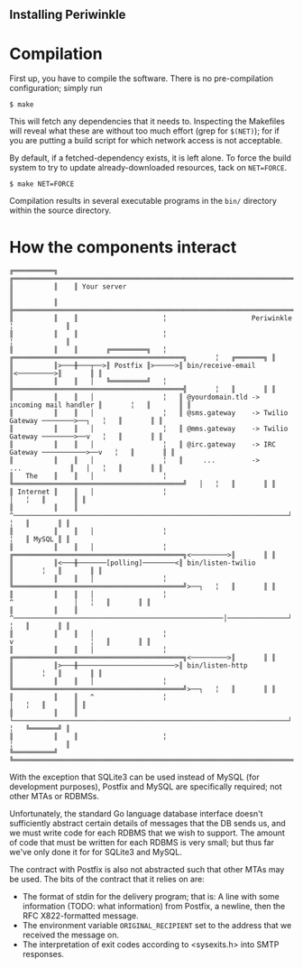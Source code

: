 Installing Periwinkle
---------------------

# Compilation

First up, you have to compile the software.  There is no
pre-compilation configuration; simply run

    $ make

This will fetch any dependencies that it needs to.  Inspecting the
Makefiles will reveal what these are without too much effort (grep for
`$(NET)`); for if you are putting a build script for which network
access is not acceptable.

By default, if a fetched-dependency exists, it is left alone.  To
force the build system to try to update already-downloaded resources,
tack on `NET=FORCE`.

    $ make NET=FORCE

Compilation results in several executable programs in the `bin/`
directory within the source directory.

# How the components interact

    ╔══════════╗    ╔══════════════════════════════════════════════════════════════════════════════════════════╗
    ║          ║    ║ Your server                                                                              ║
    ║          ║    ╠══════════════════════════════════════════════════════════════════════════════════════════╣
    ║          ║    ║                     ╎                     Periwinkle                       ╎             ║
    ║          ║    ║                     ╎                                                      ╎             ║
    ║          ║    ║       ╔═════════╗   ╎   ╔══════════════════════════════════════════╗       ╎   ╔═══════╗ ║
    ║          ║>───╫───┬──>║ Postfix ║>─────>║ bin/receive-email                        ║<─────────>║       ║ ║
    ║          ║    ║   │   ╚═════════╝   ╎   ╠══════════════════════════════════════════╣       ╎   ║       ║ ║
    ║          ║    ║   │                 ╎   ║ @yourdomain.tld -> incoming mail handler ║       ╎   ║       ║ ║
    ║          ║    ║   │                 ╎   ║ @sms.gateway    -> Twilio Gateway ────────>──┐   ╎   ║       ║ ║
    ║          ║    ║   │                 ╎   ║ @mms.gateway    -> Twilio Gateway ────────>──v   ╎   ║       ║ ║
    ║          ║    ║   │                 ╎   ║ @irc.gateway    -> IRC Gateway ───────────>──v   ╎   ║       ║ ║
    ║          ║    ║   │                 ╎   ║     ...         ->        ...            ║   │   ╎   ║       ║ ║
    ║   The    ║    ║   │                 ╎   ╚══════════════════════════════════════════╝   │   ╎   ║       ║ ║
    ║ Internet ║    ║   │                 ╎                                                  │   ╎   ║       ║ ║
    ║          ║    ║   ^────────────────────────────────────────────────────────────────────┘   ╎   ║       ║ ║
    ║          ║    ║   │                 ╎                                                      ╎   ║ MySQL ║ ║
    ║          ║    ║   │                 ╎   ╔══════════════════════════════════════════╗<─────────>║       ║ ║
    ║          ║<───╫───────[polling]────────<║ bin/listen-twilio                        ║       ╎   ║       ║ ║
    ║          ║    ║   │                 ╎   ╚══════════════════════════════════════════╝>──┐   ╎   ║       ║ ║
    ║          ║    ║   │                 ╎                                  ^               │   ╎   ║       ║ ║
    ║          ║    ║   ^────────────────────────────────────────────────────│───────────────┘   ╎   ║       ║ ║
    ║          ║    ║   │                 ╎                                  v                   ╎   ║       ║ ║
    ║          ║    ║   │                 ╎   ╔══════════════════════════════════════════╗<─────────>║       ║ ║
    ║          ║>───╫────────────────────────>║ bin/listen-http                          ║       ╎   ║       ║ ║
    ║          ║    ║   │                 ╎   ╚══════════════════════════════════════════╝>──┐   ╎   ║       ║ ║
    ║          ║    ║   ^                 ╎                                                  │   ╎   ║       ║ ║
    ║          ║    ║   └────────────────────────────────────────────────────────────────────┘   ╎   ╚═══════╝ ║
    ║          ║    ║                     ╎                                                      ╎             ║
    ╚══════════╝    ╚══════════════════════════════════════════════════════════════════════════════════════════╝

With the exception that SQLite3 can be used instead of MySQL (for
development purposes), Postfix and MySQL are specifically required;
not other MTAs or RDBMSs.

Unfortunately, the standard Go language database interface doesn't
sufficiently abstract certain details of messages that the DB sends
us, and we must write code for each RDBMS that we wish to support.
The amount of code that must be written for each RDBMS is very small;
but thus far we've only done it for for SQLite3 and MySQL.

The contract with Postfix is also not abstracted such that other MTAs
may be used.  The bits of the contract that it relies on are:

 - The format of stdin for the delivery program; that is:
   A line with some information (TODO: what information) from Postfix,
   a newline, then the RFC X822-formatted message.
 - The environment variable `ORIGINAL_RECIPIENT` set to the address
   that we received the message on.
 - The interpretation of exit codes according to <sysexits.h> into
   SMTP responses.
